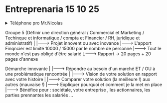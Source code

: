 # Entreprenaria 15 10 25

<details>
  <summary>Téléphone pro Mr.Nicolas</summary>

***0765635356***

</details>

Groupe 5 (Définir une direction général / Commercial et Marketing / Techinque et informatique / compta et Financier / RH, juridique et administratif)
|
|---> Projet innovent ou avec inovance 
|---> L'apport Finqncier est limité 10000 / 15000 par le nombre de personne
|---> Tout le monde n'est pas obligé d'être salarié
L---> Rapport -> 20 pages + 20 pages d'annexe

Démarche innovante
|
|---> Répondre au besoin d'un marché ET / OU à une problématique rencontrée
|    |---> Vision de votre solution en rapport avec votre histoire
|
|---> Comparer votre solution (la meilleure !) aux autres (mauvaise !)
|---> Expliquer pourquoi et comment je la met en place
|---> Bénéfice pour : sociétale, votre entreprise , les actionnaires, les parties prennantes les salariés ...